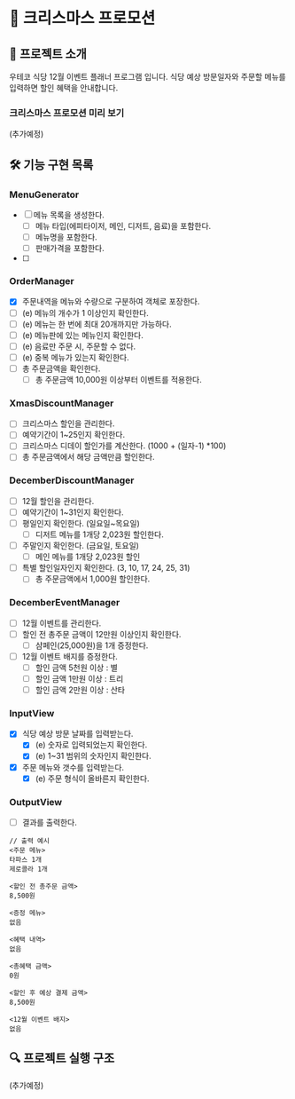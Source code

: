 # 🎄 크리스마스 프로모션

## 🚀 프로젝트 소개

우테코 식당 12월 이벤트 플래너 프로그램 입니다.
식당 예상 방문일자와 주문할 메뉴를 입력하면 할인 혜택을 안내합니다.

### 크리스마스 프로모션 미리 보기

(추가예정)

## 🛠️ 기능 구현 목록

### MenuGenerator

- [ ] 메뉴 목록을 생성한다.
  - [ ] 메뉴 타입(에피타이저, 메인, 디저트, 음료)을 포함한다.
  - [ ] 메뉴명을 포함한다.
  - [ ] 판매가격을 포함한다.
- [ ]

### OrderManager

- [x] 주문내역을 메뉴와 수량으로 구분하여 객체로 포장한다.
- [ ] (e) 메뉴의 개수가 1 이상인지 확인한다.
- [ ] (e) 메뉴는 한 번에 최대 20개까지만 가능하다.
- [ ] (e) 메뉴판에 있는 메뉴인지 확인한다.
- [ ] (e) 음료만 주문 시, 주문할 수 없다.
- [ ] (e) 중복 메뉴가 있는지 확인한다.
- [ ] 총 주문금액을 확인한다.
  - [ ] 총 주문금액 10,000원 이상부터 이벤트를 적용한다.

### XmasDiscountManager

- [ ] 크리스마스 할인을 관리한다.
- [ ] 예약기간이 1~25인지 확인한다.
- [ ] 크리스마스 디데이 할인가를 계산한다. (1000 + (일자-1) \*100)
- [ ] 총 주문금액에서 해당 금액만큼 할인한다.

### DecemberDiscountManager

- [ ] 12월 할인을 관리한다.
- [ ] 예약기간이 1~31인지 확인한다.
- [ ] 평일인지 확인한다. (일요일~목요일)
  - [ ] 디저트 메뉴를 1개당 2,023원 할인한다.
- [ ] 주말인지 확인한다. (금요일, 토요일)
  - [ ] 메인 메뉴를 1개당 2,023원 할인
- [ ] 특별 할인일자인지 확인한다. (3, 10, 17, 24, 25, 31)
  - [ ] 총 주문금액에서 1,000원 할인한다.

### DecemberEventManager

- [ ] 12월 이벤트를 관리한다.
- [ ] 할인 전 총주문 금액이 12만원 이상인지 확인한다.
  - [ ] 샴페인(25,000원)을 1개 증정한다.
- [ ] 12월 이벤트 배지를 증정한다.
  - [ ] 할인 금액 5천원 이상 : 별
  - [ ] 할인 금액 1만원 이상 : 트리
  - [ ] 할인 금액 2만원 이상 : 산타

### InputView

- [x] 식당 예상 방문 날짜를 입력받는다.
  - [x] (e) 숫자로 입력되었는지 확인한다.
  - [x] (e) 1~31 범위의 숫자인지 확인한다.
- [x] 주문 메뉴와 갯수를 입력받는다.
  - [x] (e) 주문 형식이 올바른지 확인한다.

### OutputView

- [ ] 결과를 출력한다.

```
// 출력 예시
<주문 메뉴>
타파스 1개
제로콜라 1개

<할인 전 총주문 금액>
8,500원

<증정 메뉴>
없음

<혜택 내역>
없음

<총혜택 금액>
0원

<할인 후 예상 결제 금액>
8,500원

<12월 이벤트 배지>
없음
```

## 🔍 프로젝트 실행 구조

(추가예정)
